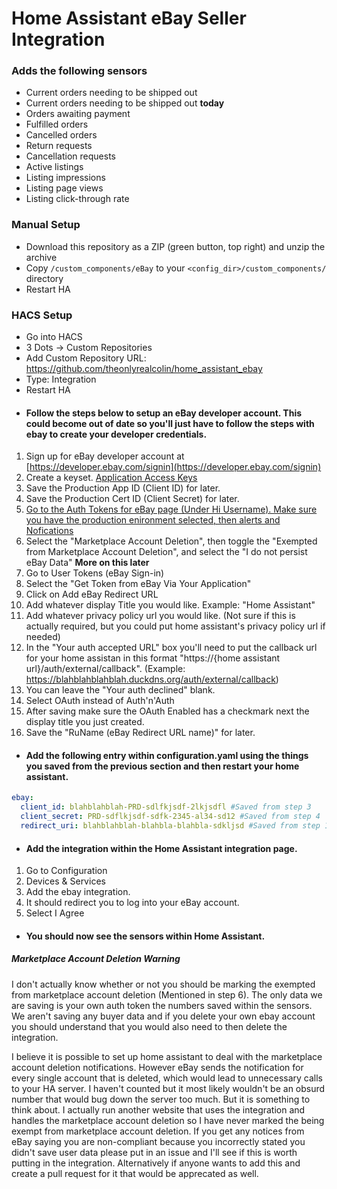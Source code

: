 # Home Assistant eBay Seller Integration


### Adds the following sensors
* Current orders needing to be shipped out
* Current orders needing to be shipped out <strong>today</strong>
* Orders awaiting payment
* Fulfilled orders
* Cancelled orders
* Return requests
* Cancellation requests
* Active listings
* Listing impressions
* Listing page views
* Listing click-through rate

### Manual Setup

* Download this repository as a ZIP (green button, top right) and unzip the archive
* Copy `/custom_components/eBay` to your `<config_dir>/custom_components/` directory
* Restart HA

### HACS Setup
* Go into HACS
* 3 Dots -> Custom Repositories
* Add Custom Repository URL: https://github.com/theonlyrealcolin/home_assistant_ebay
* Type: Integration
* Restart HA

- #### Follow the steps below to setup an eBay developer account. This could become out of date so you'll just have to follow the steps with ebay to create your developer credentials. 
1. Sign up for eBay developer account at [https://developer.ebay.com/signin](https://developer.ebay.com/signin)
2. Create a keyset. [Application Access Keys](https://developer.ebay.com/my/keys)
3. Save the Production App ID (Client ID) for later.
4. Save the Production Cert ID (Client Secret) for later.
5. [Go to the Auth Tokens for eBay page (Under Hi Username). Make sure you have the production enironment selected, then alerts and Nofications](https://developer.ebay.com/my/push?env=production&index=0)
6. Select the "Marketplace Account Deletion", then toggle the "Exempted from Marketplace Account Deletion", and select the "I do not persist eBay Data" <strong>More on this later</strong>
7. Go to User Tokens (eBay Sign-in)
8. Select the "Get Token from eBay Via Your Application"
9. Click on Add eBay Redirect URL
10. Add whatever display Title you would like. Example: "Home Assistant"
11. Add whatever privacy policy url you would like. (Not sure if this is actually required, but you could put home assistant's privacy policy url if needed)
12. In the "Your auth accepted URL" box you'll need to put the callback url for your home assistan in this format "https://{home assistant url}/auth/external/callback". (Example: https://blahblahblahblah.duckdns.org/auth/external/callback)
13. You can leave the "Your auth declined" blank.
14. Select OAuth instead of Auth'n'Auth
15. After saving make sure the OAuth Enabled has a checkmark next the display title you just created.
16. Save the "RuName (eBay Redirect URL name)" for later.

- #### Add the following entry within configuration.yaml using the things you saved from the previous section and then restart your home assistant.

```yaml
ebay:
  client_id: blahblahblah-PRD-sdlfkjsdf-2lkjsdfl #Saved from step 3
  client_secret: PRD-sdflkjsdf-sdfk-2345-al34-sd12 #Saved from step 4
  redirect_uri: blahblahblah-blahbla-blahbla-sdkljsd #Saved from step 16
```

- #### Add the integration within the Home Assistant integration page.
1. Go to Configuration
2. Devices & Services
3. Add the ebay integration.
4. It should redirect you to log into your eBay account.
5. Select I Agree

- #### You should now see the sensors within Home Assistant.


##### Marketplace Account Deletion Warning
I don't actually know whether or not you should be marking the exempted from marketplace account deletion (Mentioned in step 6). The only data we are saving is your own auth token the numbers saved within the sensors. We aren't saving any buyer data and if you delete your own ebay account you should understand that you would also need to then delete the integration. 


I believe it is possible to set up home assistant to deal with the marketplace account deletion notifications. However eBay sends the notification for every single account that is deleted, which would lead to unnecessary calls to your HA server. I haven't counted but it most likely wouldn't be an obsurd number that would bug down the server too much. But it is something to think about. I actually run another website that uses the integration and handles the marketplace account deletion so I have never marked the being exempt from marketplace account deletion. If you get any notices from eBay saying you are non-compliant because you incorrectly stated you didn't save user data please put in an issue and I'll see if this is worth putting in the integration. Alternatively if anyone wants to add this and create a pull request for it that would be apprecated as well.
